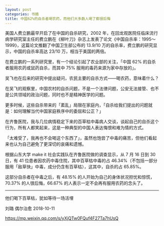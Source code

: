 ```yaml
---
layout: post
categories: 书摘
title: 中国62%的自杀者喝农药，而他们大多数人喝了都很后悔
---
```


美国人费立鹏最早开启了在中国的自杀研究，2002 年，在回龙观医院任临床流行病学研究室主任的费立鹏在《柳叶刀》杂志上发表了论文《中国自杀率：1995～1999》，这篇论文推翻了中国卫生部公布的 13.9/10 万的自杀率，费立鹏的研究显示，中国的自杀率高达 23/10 万，相当于美国的两倍。

在费立鹏的一系列研究里，有一个结论引起了农业部的关注，「中国 62% 的自杀者服用农药或鼠药自杀，而其中 75% 服用的毒药来源为家中存放的」。

吴飞也在后来的研究中提出疑问，农民主要的自杀方式——喝农药，意味着什么？

在吴飞的观察里，中国农村的自杀问题，不是一个法律问题，公安无法接管、也不是公共领域的政治问题，同时也不是精神医学的问题。

更多时候，这些自杀带来的「紊乱」局限在家庭内，「自杀给我们提出的问题就是：如何理解当代中国家庭秩序中的委屈和公正？」

在齐鲁医院，我与几位病情稳定下来的百草枯中毒病人交谈，谈起自己的自杀这个行为，所有人都笑起来，这是一种典型的中国人表达悔恨和难为情的方式。

「太难受了，我再也不会喝这个东西了」，虽然也饱尝了中毒的痛苦，但他们看起来也认为自己避免了更深切的哀痛和遗憾。

根据山东大学 make it 社会实践队在齐鲁医院做的调查显示，从 7 月 16 日到 30 日，有 41 位患者因农药中毒住院，其中百草枯中毒的占 46.34%（不包括一部分服用「敌草快」中毒，成分仍含有百草枯），这其中，自杀的占 65.85%。

这部分自杀者在中毒之后，有 48.15% 的人开始为自己的身体状况担忧和惊慌，70.37% 的人很后悔，66.67% 的人表示一定不会再有服用农药的念头了。

---

他们喝下百草枯，犹如等待一场活埋

刘璐 偶尔治愈 2018-10-11

https://mp.weixin.qq.com/s/yXjQTw0FQuf4F27Ta7hUsQ